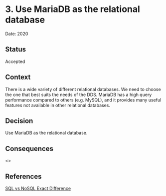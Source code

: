 # 3. Use MariaDB as the relational database

Date: 2020

## Status

Accepted

## Context

There is a wide variety of different relational databases. We need to choose the one that best suits the needs of the DDS.
MariaDB has a high query performance compared to others (e.g. MySQL), and it provides many useful features not available in other relational databases.

## Decision

Use MariaDB as the relational database.

## Consequences

<>

## References

[SQL vs NoSQL Exact Difference](https://www.softwaretestinghelp.com/sql-vs-nosql/)
